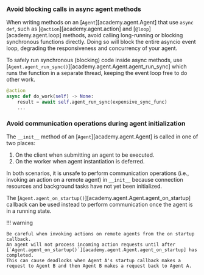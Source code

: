 ### Avoid blocking calls in async agent methods

When writing methods on an [`Agent`][academy.agent.Agent] that use `async def`, such as [`@action`][academy.agent.action] and [`@loop`][academy.agent.loop] methods, avoid calling long-running or blocking synchronous functions directly.
Doing so will block the entire asyncio event loop, degrading the responsiveness and concurrency of your agent.

To safely run synchronous (blocking) code inside async methods, use [`Agent.agent_run_sync()`][academy.agent.Agent.agent_run_sync] which runs the function in a separate thread, keeping the event loop free to do other work.
```python
@action
async def do_work(self) -> None:
    result = await self.agent_run_sync(expensive_sync_func)
    ...
```

### Avoid communication operations during agent initialization

The `__init__` method of an [`Agent`][academy.agent.Agent] is called in one of two places:

1. On the client when submitting an agent to be executed.
1. On the worker when agent instantiation is deferred.

In both scenarios, it is unsafe to perform communication operations (i.e., invoking an action on a remote agent) in `__init__` because connection resources and background tasks have not yet been initialized.

The [`Agent.agent_on_startup()`][academy.agent.Agent.agent_on_startup] callback can be used instead to perform communication once the agent is in a running state.

!!! warning

    Be careful when invoking actions on remote agents from the on startup callback.
    An agent will not process incoming action requests until after [`Agent.agent_on_startup()`][academy.agent.Agent.agent_on_startup] has completed.
    This can cause deadlocks when Agent A's startup callback makes a request to Agent B and then Agent B makes a request back to Agent A.
